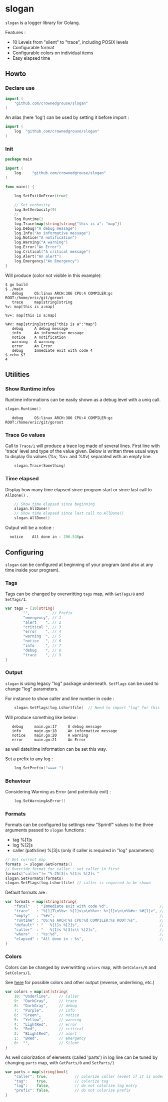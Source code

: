 # slogan #

`slogan` is a logger library for Golang.

Features :
   - 10 Levels from "silent" to "trace", including POSIX levels
   - Configurable format
   - Configurable colors on individual items
   - Easy elapsed time

## Howto ##

### Declare use ###

```go
import (
	"github.com/crownedgrouse/slogan"
)
```
An alias (here 'log') can be used by setting it before import :

```go
import (
	log  "github.com/crownedgrouse/slogan"
)
```

### Init ###

```go main.go
package main

import (
	log  	"github.com/crownedgrouse/slogan"
)

func main() {	
	
	log.SetExitOnError(true) 

	// Set verbosity
	log.SetVerbosity(9)
	//
	log.Runtime()
	log.Trace(map[string]string{"this is a": "map"})
	log.Debug("A debug message")
	log.Info("An informative message")
	log.Notice("A notification")
	log.Warning("A warning")
	log.Error("An Error")
	log.Critical("A critical message")
	log.Alert("An alert")
	log.Emergency("An Emergency")
}

```
Will produce (color not visible in this example):

```shell
$ go build
$ ./main
   debug     OS:linux ARCH:386 CPU:4 COMPILER:gc ROOT:/home/eric/git/goroot
   trace     map[string]string
%v: map[this is a:map]

%v+: map[this is a:map]

%#v: map[string]string{"this is a":"map"}
   debug     A debug message
   info      An informative message
   notice    A notification
   warning   A warning
   error     An Error
   debug     Immediate exit with code 4
$ echo $?
4
```

## Utilities ##

### Show Runtime infos ###

Runtime informations can be easily shown as a debug level with a uniq call.

```go
slogan.Runtime()
```
```shell
   debug     OS:linux ARCH:386 CPU:4 COMPILER:gc ROOT:/home/eric/git/goroot
```

### Trace Go values ###

Call to `Trace/1` will produce a trace log made of several lines. First line with 'trace' level and type of the value given. Below is written three usual ways to display Go values (%v, %v+ and %#v) separated with an empty line.


```go
	slogan.Trace(Something)
```

### Time elapsed ###

Display how many time elapsed since program start or since last call to `AllDone()` .

```go
    // Show time elapsed since beginning
    slogan.AllDone()
    // Show time elapsed since last call to AllDone()
    slogan.AllDone()
```
Output will be a notice :

```go
  notice    All done in : 296.538µs
```

## Configuring ##

`slogan` can be configured at beginning of your program (and also at any time inside your program).

### Tags ###

Tags can be changed by overwritting `tags` map, with `GetTags/0` and `SetTags/1`.

```go
var tags = [10]string{
		"",          // Prefix
		"emergency", // 1
		"alert    ", // 2
		"critical ", // 3
		"error    ", // 4
		"warning  ", // 5
		"notice   ", // 6
		"info     ", // 7
		"debug    ", // 8
		"trace    ", // 9
}

```

### Output ###

`slogan` is using legacy "log" package underneath. `SetFlags` can be used to change "log" parameters.

For instance to show caller and line number in code :

```go
	slogan.SetFlags(log.Lshortfile)  // Need to import "log" for this
```

Will produce something like below : 

```shell
   debug     main.go:17     A debug message
   info      main.go:18     An informative message
   notice    main.go:20     A warning
   error     main.go:21     An Error
```
as well date/time information can be set this way.

Set a prefix to any log :

```go
	log.SetPrefix("===> ")
```
### Behaviour ###

Considering Warning as Error (and potentialy exit) :

```go
	log.SetWarningAsError()
```

### Formats ###

Formats can be configured by settings new "Sprintf" values to the three arguments passed to `slogan` functions :

- tag                  %[1]s
- log                  %[2]s
- caller (path:line)   %[3]s  (only if caller is required in "log" parameters)

```go
// Get current map
formats := slogan.GetFormats()
// Override format for caller : set caller in first
formats["caller"]= "%-25[3]s %[1]s %[2]s "
slogan.SetFormats(formats)
slogan.SetFlags(log.Lshortfile) // caller is required to be shown
```

Default formats are : 
```go
var formats = map[string]string{
	"fatal"   : "Immediate exit with code %d",                       // immediate exit on error format
	"trace"   : "%[1]T\n%%v: %[1]v\n\n%%v+: %+[1]v\n\n%%#v: %#[1]v", // multiline trace format
	"empty"   : "%#v",                                               // trace format for empty variable (avoid unuseful multiline)
	"runtime" : "OS:%s ARCH:%s CPU:%d COMPILER:%s ROOT:%s",          // runtime infos format
	"default" : "   %[1]s %[2]s",                                    // default log format
	"caller"  : "   %[1]s %[3]s\t %[2]s",                            // default log format with caller (where)
	"where"   : "%s:%d",                                             // format for caller location path:linenumber
	"elapsed" : "All done in : %s",                                  // elapsed time format
}
``` 

### Colors ###

Colors can be changed by overwritting `colors` map, with `GetColors/0` and `SetColors/1`.

See [here](https://github.com/bclicn/color) for possible colors and other output (reverse, underlining, etc.)

```go
var colors = map[int]string{
	10: "Underline",    // Caller
	9:  "DarkGray",     // trace
	8:  "DarkGray",     // debug
	7:  "Purple",       // info
	6:  "Green",        // notice
	5:  "Yellow",       // warning
	4:  "LightRed",     // error
	3:  "Red",          // critical
	2:  "BLightRed",    // alert
	1:  "BRed",         // emergency
	0:  "",             // Silent
}
```

As well colorization of elements (called 'parts') in log line can be tuned by changing `parts` map, with `GetParts/0` and `SetParts/1`

```go
var parts = map[string]bool{
	"caller": true,            // colorize caller (event if it is underlining)
	"tag":    true,            // colorize tag
	"log":    false,           // do not colorize log entry
	"prefix": false,           // do not colorize prefix
}
```



